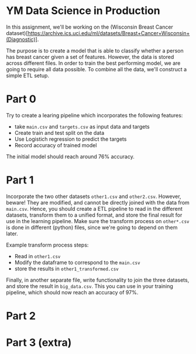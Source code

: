 # YM Data Science in Production
In this assignment, we'll be working on the (Wisconsin Breast Cancer dataset)[https://archive.ics.uci.edu/ml/datasets/Breast+Cancer+Wisconsin+(Diagnostic)].

The purpose is to create a model that is able to classify whether a person has breast cancer given a set of features. However, the data is stored across different files. In order to train the best performing model, we are going to require all data possible. To combine all the data, we'll construct a simple ETL setup.


# Part 0
Try to create a learing pipeline which incorporates the following features:
- take `main.csv` and `targets.csv` as input data and targets
- Create train and test split on the data
- Use Logistich regression to predict the targets
- Record accuracy of trained model

The initial model should reach around 76% accuracy.

# Part 1
Incorporate the two other datasets `other1.csv` and `other2.csv`. However, beware! They are modified, and cannot be directly joined with the data from `main.csv`. Hence, you should create a ETL pipeline to read in the different datasets, transform them to a unified format, and store the final result for use in the learning pipeline. Make sure the transform process on `other*.csv` is done in different (python) files, since we're going to depend on them later.

Example transform process steps:
- Read in `other1.csv`
- Modify the dataframe to correspond to the `main.csv`
- store the results in `other1_transformed.csv`

Finally, in another separate file, write functionality to join the three datasets, and store the result in `big_data.csv`. This you can use in your training pipeline, which should now reach an accuracy of 97%.

# Part 2


# Part 3 (extra)